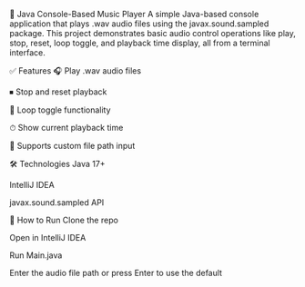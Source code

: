 🎵 Java Console-Based Music Player
A simple Java-based console application that plays .wav audio files using the javax.sound.sampled package. This project demonstrates basic audio control operations like play, stop, reset, loop toggle, and playback time display, all from a terminal interface.

✅ Features
🎧 Play .wav audio files

⏹ Stop and reset playback

🔁 Loop toggle functionality

⏱ Show current playback time

📂 Supports custom file path input

🛠 Technologies
Java 17+

IntelliJ IDEA

javax.sound.sampled API

📌 How to Run
Clone the repo

Open in IntelliJ IDEA

Run Main.java

Enter the audio file path or press Enter to use the default

